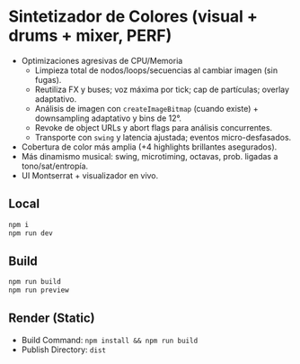 # Sintetizador de Colores (visual + drums + mixer, **PERF**)

- Optimizaciones agresivas de CPU/Memoria
  - Limpieza total de nodos/loops/secuencias al cambiar imagen (sin fugas).
  - Reutiliza FX y buses; voz máxima por tick; cap de partículas; overlay adaptativo.
  - Análisis de imagen con `createImageBitmap` (cuando existe) + downsampling adaptativo y bins de 12°.
  - Revoke de object URLs y abort flags para análisis concurrentes.
  - Transporte con `swing` y latencia ajustada; eventos micro-desfasados.
- Cobertura de color más amplia (+4 highlights brillantes asegurados).
- Más dinamismo musical: swing, microtiming, octavas, prob. ligadas a tono/sat/entropía.
- UI Montserrat + visualizador en vivo.

## Local
```bash
npm i
npm run dev
```

## Build
```bash
npm run build
npm run preview
```

## Render (Static)
- Build Command: `npm install && npm run build`
- Publish Directory: `dist`
